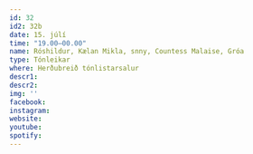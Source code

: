 ```yaml
---
id: 32
id2: 32b
date: 15. júlí
time: "19.00–00.00"
name: Róshildur, Kælan Mikla, snny, Countess Malaise, Gróa
type: Tónleikar
where: Herðubreið tónlistarsalur
descr1:
descr2: 
img: ''
facebook: 
instagram:  
website:
youtube: 
spotify:
---
```

